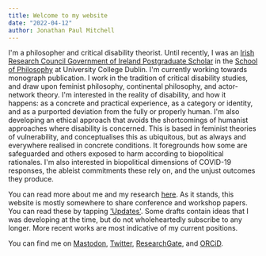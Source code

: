 ```yaml
---
title: Welcome to my website
date: "2022-04-12"
author: Jonathan Paul Mitchell
---
```

<!-- ![Picture of Jonathan](../assets/img/author-120.jpg#left) -->
I'm a philosopher and critical disability theorist. Until recently, I was an [Irish Research Council Government of Ireland Postgraduate Scholar](https://research.ie/) in the [School of Philosophy](https://www.ucd.ie/philosophy/) at University College Dublin. I'm currently working towards monograph publication. I work in the tradition of critical disability studies, and draw upon feminist philosophy, continental philosophy, and actor-network theory. I'm interested in the reality of disability, and how it happens: as a concrete and practical experience, as a category or identity, and as a purported deviation from the fully or properly human. I'm also developing an ethical approach that avoids the shortcomings of humanist approaches where disability is concerned. This is based in feminist theories of vulnerability, and conceptualises this as ubiquitous, but as always and everywhere realised in concrete conditions. It foregrounds how some are safeguarded and others exposed to harm according to biopolitical rationales. I'm also interested in biopolitical dimensions of COVID-19 responses, the ableist commitments these rely on, and the unjust outcomes they produce.

You can read more about me and my research [here](/about). As it stands, this website is mostly somewhere to share conference and workshop papers. You can read these by tapping ['Updates'](/posts/). Some drafts contain ideas that I was developing at the time, but do not wholeheartedly subscribe to any longer. More recent works are most indicative of my current positions.

You can find me on <a rel="me" href="https://zirk.us/@jpmitchell">Mastodon</a>, [Twitter](http://twitter.com/UncouthRegions/), [ResearchGate](https://www.researchgate.net/profile/Jonathan-Mitchell-4), and [ORCiD](https://orcid.org/0000-0003-4107-7453).